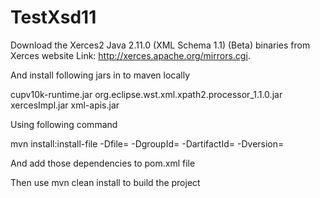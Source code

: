 # TestXsd11

Download the Xerces2 Java 2.11.0 (XML Schema 1.1) (Beta) binaries from Xerces website Link: http://xerces.apache.org/mirrors.cgi. 

And install following jars in to maven locally

cupv10k-runtime.jar
org.eclipse.wst.xml.xpath2.processor_1.1.0.jar
xercesImpl.jar
xml-apis.jar

Using following command

mvn install:install-file -Dfile=<path-to-file> -DgroupId=<group-id> -DartifactId=<artifact-id> -Dversion=<version> 
  
And add those dependencies to pom.xml file

Then use mvn clean install to build the project
